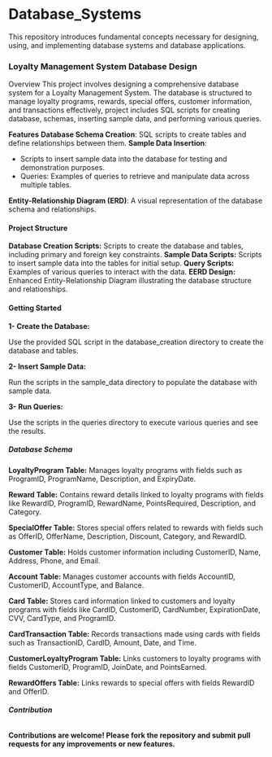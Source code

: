 # __Database_Systems__
This repository introduces fundamental concepts necessary for designing, using, and implementing database systems and database applications.


### __Loyalty Management System Database Design__
Overview
This project involves designing a comprehensive database system for a Loyalty Management System.
The database is structured to manage loyalty programs, rewards, special offers, customer information, and transactions effectively, project includes SQL scripts for creating  database, schemas, inserting sample data, and performing various queries.

__Features__
__Database Schema Creation__: SQL scripts to create tables and define relationships between them.
__Sample Data Insertion__: 
  -  Scripts to insert sample data into the database for testing and demonstration purposes.
  -  Queries: Examples of queries to retrieve and manipulate data across multiple tables.

__Entity-Relationship Diagram (ERD)__: A visual representation of the database schema and relationships.

#### __Project Structure__
__Database Creation Scripts:__ Scripts to create the database and tables, including primary and foreign key constraints.
__Sample Data Scripts:__ Scripts to insert sample data into the tables for initial setup.
__Query Scripts:__ Examples of various queries to interact with the data.
__EERD Design:__ Enhanced Entity-Relationship Diagram illustrating the database structure and relationships.

#### __Getting Started__

__1- Create the Database:__

Use the provided SQL script in the database_creation directory to create the database and tables.


__2- Insert Sample Data:__

Run the scripts in the sample_data directory to populate the database with sample data.


__3- Run Queries:__

Use the scripts in the queries directory to execute various queries and see the results.


##### __Database Schema__

__LoyaltyProgram Table:__ Manages loyalty programs with fields such as ProgramID, ProgramName, Description, and ExpiryDate.

__Reward Table:__ Contains reward details linked to loyalty programs with fields like RewardID, ProgramID, RewardName, PointsRequired, Description, and Category.

__SpecialOffer Table:__ Stores special offers related to rewards with fields such as OfferID, OfferName, Description, Discount, Category, and RewardID.

__Customer Table:__ Holds customer information including CustomerID, Name, Address, Phone, and Email.

__Account Table:__ Manages customer accounts with fields AccountID, CustomerID, AccountType, and Balance.

__Card Table:__ Stores card information linked to customers and loyalty programs with fields like CardID, CustomerID, CardNumber, ExpirationDate, CVV, CardType, and ProgramID.

__CardTransaction Table:__ Records transactions made using cards with fields such as TransactionID, CardID, Amount, Date, and Time.

__CustomerLoyaltyProgram Table:__ Links customers to loyalty programs with fields CustomerID, ProgramID, JoinDate, and PointsEarned.

__RewardOffers Table:__ Links rewards to special offers with fields RewardID and OfferID.

###### __Contribution__

__Contributions are welcome! Please fork the repository and submit pull requests for any improvements or new features.__


